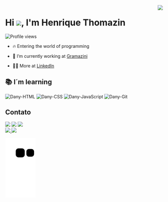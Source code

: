 <img align="right" height="590em" src="https://raw.githubusercontent.com/gist/henriquetho/a0501ab325d23c071a45b0c8c883aea5/raw/6cbf5cb731778b4efb68ceca1a68aa8f2b7d6006/githubcard.svg"/>

<h1 align="left">Hi <img src="https://raw.githubusercontent.com/kaueMarques/kaueMarques/master/hi.gif" height="30px">, I'm Henrique Thomazin</h1>

<p align="left"> <img src="https://komarev.com/ghpvc/?username=henriquetho&color=blue" alt="Profile views" /> </p>

- 🔥 Entering the world of programming

- 🔭 I’m currently working at [Gramazini](http://www.gramazini.com.br/)

- 👨‍💻 More at [LinkedIn](https://www.linkedin.com/in/henrique-thomazin-068922162/)

## 📚 I´m learning

<div style="display: inline_block">
  <img align"center" alt="Dany-HTML" height="30" width="40" src="https://cdn.jsdelivr.net/gh/devicons/devicon/icons/html5/html5-plain.svg"> 
  <img align"center" alt="Dany-CSS" height="30" width="40" src="https://cdn.jsdelivr.net/gh/devicons/devicon/icons/css3/css3-plain.svg" width="40"/> 
  <img align"center" alt="Dany-JavaScript" height="30" width="40" src="https://cdn.jsdelivr.net/gh/devicons/devicon/icons/javascript/javascript-plain.svg" width="40"/> 
  <img align"center" alt="Dany-Git" height="30" width="40" src="https://cdn.jsdelivr.net/gh/devicons/devicon/icons/git/git-original.svg" width="40"/> 
</div>
             
## Contato

<div>
  <a href="https://www.linkedin.com/in/henrique-thomazin-068922162/" target="_blank"><img src="https://img.shields.io/badge/-LinkedIn-%230077B5?style=for-the-badge&logo=linkedin&logoColor=white" target="_blank"></a>
  <a href="https://twitter.com/henriqtho" target="_blank"><img src="https://img.shields.io/badge/Twitter-1DA1F2?style=for-the-badge&logo=twitter&logoColor=white" target="_blank"></a>
  <a href="mailto:henrique.ribeirotho@gmail.com" target="_blank"><img src="https://img.shields.io/badge/Gmail-D14836?style=for-the-badge&logo=gmail&logoColor=white" target="_blank"></a>
</div>
<div>
  <a href="https://github.com/henriquetho">
  <img height="180em" src="https://github-readme-stats.vercel.app/api?username=henriquetho&show_icons=true&theme=dracula&include_all_commits=true&count_private=true">
  <img height="180em" src="https://github-readme-stats.vercel.app/api/top-langs/?username=henriquetho&layout=compact&langs_count=7&theme=dracula">
</div>

![snake gif](https://github.com/henriquetho/henriquetho/blob/output/github-contribution-grid-snake.svg)
